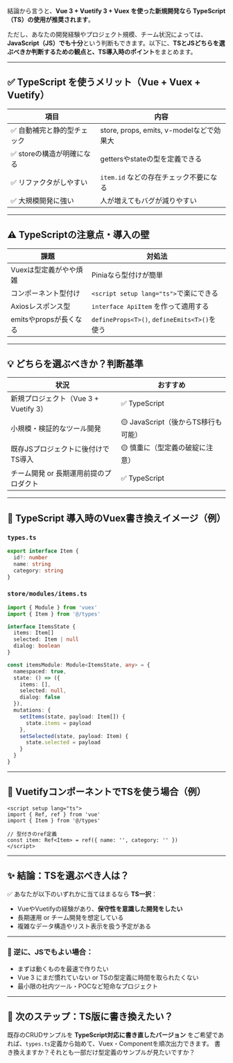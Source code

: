 結論から言うと、**Vue 3 + Vuetify 3 + Vuex を使った新規開発なら TypeScript（TS）の使用が推奨されます**。

ただし、あなたの開発経験やプロジェクト規模、チーム状況によっては、**JavaScript（JS）でも十分**という判断もできます。以下に、**TSとJSどちらを選ぶべきか判断するための観点と、TS導入時のポイント**をまとめます。

---

## ✅ TypeScript を使うメリット（Vue + Vuex + Vuetify）

| 項目               | 内容                                 |
| ---------------- | ---------------------------------- |
| ✅ 自動補完と静的型チェック   | store, props, emits, v-modelなどで効果大 |
| ✅ storeの構造が明確になる | gettersやstateの型を定義できる              |
| ✅ リファクタがしやすい     | `item.id` などの存在チェック不要になる           |
| ✅ 大規模開発に強い       | 人が増えてもバグが減りやすい                     |

---

## ⚠ TypeScriptの注意点・導入の壁

| 課題               | 対処法                                       |
| ---------------- | ----------------------------------------- |
| Vuexは型定義がやや煩雑    | Piniaなら型付けが簡単                             |
| コンポーネント型付け       | `<script setup lang="ts">`で楽にできる          |
| Axiosレスポンス型      | `interface ApiItem` を作って適用する              |
| emitsやpropsが長くなる | `defineProps<T>()`, `defineEmits<T>()`を使う |

---

## 💡 どちらを選ぶべきか？判断基準

| 状況                          | おすすめ                      |
| --------------------------- | ------------------------- |
| 新規プロジェクト（Vue 3 + Vuetify 3） | ✅ TypeScript              |
| 小規模・検証的なツール開発               | 🟡 JavaScript（後からTS移行も可能） |
| 既存JSプロジェクトに後付けでTS導入         | 🟡 慎重に（型定義の破綻に注意）         |
| チーム開発 or 長期運用前提のプロダクト       | ✅ TypeScript              |

---

## 🧱 TypeScript 導入時のVuex書き換えイメージ（例）

### `types.ts`

```ts
export interface Item {
  id?: number
  name: string
  category: string
}
```

### `store/modules/items.ts`

```ts
import { Module } from 'vuex'
import { Item } from '@/types'

interface ItemsState {
  items: Item[]
  selected: Item | null
  dialog: boolean
}

const itemsModule: Module<ItemsState, any> = {
  namespaced: true,
  state: () => ({
    items: [],
    selected: null,
    dialog: false
  }),
  mutations: {
    setItems(state, payload: Item[]) {
      state.items = payload
    },
    setSelected(state, payload: Item) {
      state.selected = payload
    }
  }
}
```

---

## 🧩 VuetifyコンポーネントでTSを使う場合（例）

```vue
<script setup lang="ts">
import { Ref, ref } from 'vue'
import { Item } from '@/types'

// 型付きのref定義
const item: Ref<Item> = ref({ name: '', category: '' })
</script>
```

---

## ✨ 結論：TSを選ぶべき人は？

✅ あなたが以下のいずれかに当てはまるなら **TS一択**：

* VueやVuetifyの経験があり、**保守性を意識した開発をしたい**
* 長期運用 or チーム開発を想定している
* 複雑なデータ構造やリスト表示を扱う予定がある

---

### 📌 逆に、JSでもよい場合：

* まずは動くものを最速で作りたい
* Vue 3 にまだ慣れていない or TSの型定義に時間を取られたくない
* 最小限の社内ツール・POCなど短命なプロジェクト

---

## 👣 次のステップ：TS版に書き換えたい？

既存のCRUDサンプルを **TypeScript対応に書き直したバージョン** をご希望であれば、`types.ts`定義から始めて、Vuex・Componentを順次出力できます。
書き換えますか？それとも一部だけ型定義のサンプルが見たいですか？

